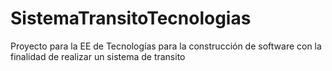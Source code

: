 # SistemaTransitoTecnologias
Proyecto para la EE de Tecnologías para la construcción de software con la finalidad de realizar un sistema de transito
